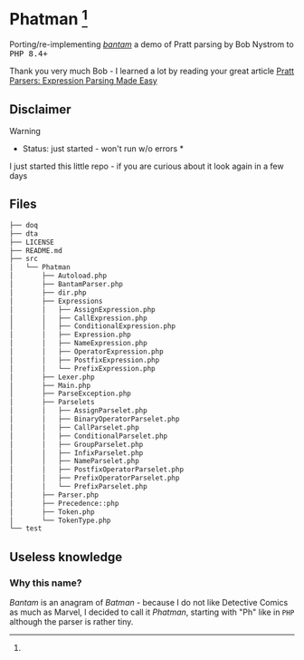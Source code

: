 # Phatman [^label]

Porting/re-implementing [<i>bantam</i>](https://github.com/munificent/bantam) a demo of Pratt parsing by Bob Nystrom to <kbd>PHP 8.4+</kbd>

Thank you very much Bob - I learned a lot by reading your great article [Pratt Parsers: Expression Parsing Made Easy](http://journal.stuffwithstuff.com/2011/03/19/pratt-parsers-expression-parsing-made-easy/)


## Disclaimer 
> [!WARNING]  
> * Status: just started - won't run w/o errors *

I just started this little repo - if you are curious about it look again in a few days

## Files 


```sh
├── doq
├── dta
├── LICENSE
├── README.md
├── src
│   └── Phatman
│       ├── Autoload.php
│       ├── BantamParser.php
│       ├── dir.php
│       ├── Expressions
│       │   ├── AssignExpression.php
│       │   ├── CallExpression.php
│       │   ├── ConditionalExpression.php
│       │   ├── Expression.php
│       │   ├── NameExpression.php
│       │   ├── OperatorExpression.php
│       │   ├── PostfixExpression.php
│       │   └── PrefixExpression.php
│       ├── Lexer.php
│       ├── Main.php
│       ├── ParseException.php
│       ├── Parselets
│       │   ├── AssignParselet.php
│       │   ├── BinaryOperatorParselet.php
│       │   ├── CallParselet.php
│       │   ├── ConditionalParselet.php
│       │   ├── GroupParselet.php
│       │   ├── InfixParselet.php
│       │   ├── NameParselet.php
│       │   ├── PostfixOperatorParselet.php
│       │   ├── PrefixOperatorParselet.php
│       │   └── PrefixParselet.php
│       ├── Parser.php
│       ├── Precedence::php
│       ├── Token.php
│       └── TokenType.php
└── test
```




[^label]: 
## Useless knowledge

### Why this name? 
<i>Bantam</i> is an anagram of <i>Batman</i> - because I do not like Detective Comics as much as Marvel, I decided to call it <i>Phatman</i>, starting with "Ph" like in ```PHP``` although the parser is rather tiny.